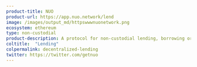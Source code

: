 ```yaml
---
product-title: NUO
product-url: https://app.nuo.network/lend
image: /images/output_md/httpswwwnuonetwork.png
ecosystem: ethereum
type: non-custodial
product-description: A protocol for non-custodial lending, borrowing or margin trading crypto assets.
coltitle:  "Lending"
colpermalink: decentralized-lending
twitter: https://twitter.com/getnuo
---
```

